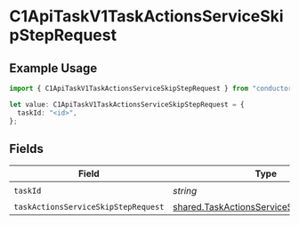 # C1ApiTaskV1TaskActionsServiceSkipStepRequest

## Example Usage

```typescript
import { C1ApiTaskV1TaskActionsServiceSkipStepRequest } from "conductorone-sdk-typescript/sdk/models/operations";

let value: C1ApiTaskV1TaskActionsServiceSkipStepRequest = {
  taskId: "<id>",
};
```

## Fields

| Field                                                                                                       | Type                                                                                                        | Required                                                                                                    | Description                                                                                                 |
| ----------------------------------------------------------------------------------------------------------- | ----------------------------------------------------------------------------------------------------------- | ----------------------------------------------------------------------------------------------------------- | ----------------------------------------------------------------------------------------------------------- |
| `taskId`                                                                                                    | *string*                                                                                                    | :heavy_check_mark:                                                                                          | N/A                                                                                                         |
| `taskActionsServiceSkipStepRequest`                                                                         | [shared.TaskActionsServiceSkipStepRequest](../../../sdk/models/shared/taskactionsserviceskipsteprequest.md) | :heavy_minus_sign:                                                                                          | N/A                                                                                                         |